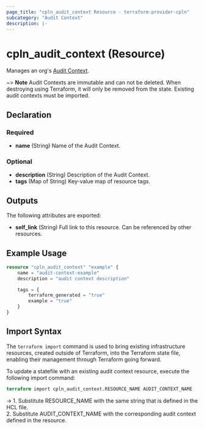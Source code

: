```yaml
---
page_title: "cpln_audit_context Resource - terraform-provider-cpln"
subcategory: "Audit Context"
description: |-
---
```


# cpln_audit_context (Resource)

Manages an org's [Audit Context](https://docs.controlplane.com/reference/auditctx).

~> **Note** Audit Contexts are immutable and can not be deleted. When destroying using Terraform, it will only be removed from the state. Existing audit contexts must be imported.

## Declaration

### Required

- **name** (String) Name of the Audit Context.

### Optional

- **description** (String) Description of the Audit Context.
- **tags** (Map of String) Key-value map of resource tags.

## Outputs

The following attributes are exported:

- **self_link** (String) Full link to this resource. Can be referenced by other resources.

## Example Usage

```terraform
resource "cpln_audit_context" "example" {
    name = "audit-context-example"
    description = "audit context description"

    tags = {
        terraform_generated = "true"
        example = "true"
    }
}
```

## Import Syntax

The `terraform import` command is used to bring existing infrastructure resources, created outside of Terraform, into the Terraform state file, enabling their management through Terraform going forward.

To update a statefile with an existing audit context resource, execute the following import command:

```terraform
terraform import cpln_audit_context.RESOURCE_NAME AUDIT_CONTEXT_NAME
```

-> 1. Substitute RESOURCE_NAME with the same string that is defined in the HCL file.<br/>2. Substitute AUDIT_CONTEXT_NAME with the corresponding audit context defined in the resource.
